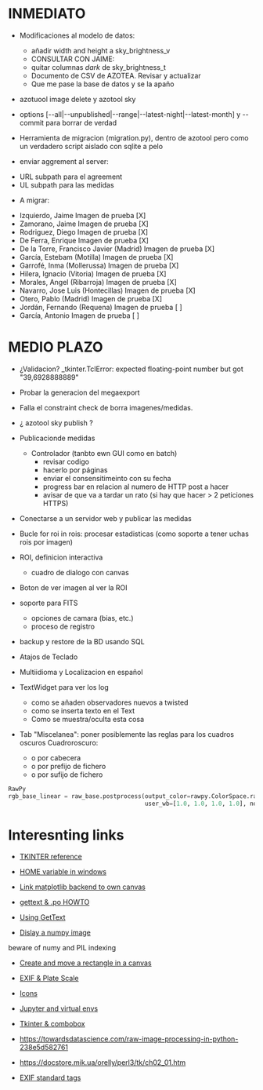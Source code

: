 
INMEDIATO
=========
* Modificaciones al modelo de datos:
  - añadir width and height a sky_brightness_v
  - CONSULTAR CON JAIME:
   - quitar columnas *dark* de sky_brightness_t
   - Documento de CSV de AZOTEA. Revisar y actualizar
   - Que me pase la base de datos y se la apaño

* azotuool image delete y azotool sky
- options [--all|--unpublished|--range|--latest-night|--latest-month] y --commit para borrar de verdad

* Herramienta de migracion (migration.py), dentro de azotool pero como un verdadero script aislado con sqlite a pelo

* enviar aggrement al server:
- URL subpath para el agreement
- UL subpath para las medidas

* A migrar:
- Izquierdo, Jaime                       Imagen de prueba [X]
- Zamorano, Jaime                        Imagen de prueba [X]
- Rodriguez, Diego                       Imagen de prueba [X]
- De Ferra, Enrique                      Imagen de prueba [X]
- De la Torre, Francisco Javier (Madrid) Imagen de prueba [X]
- García, Estebam (Motilla)              Imagen de prueba [X]
- Garrofé, Inma (Mollerussa)             Imagen de prueba [X]
- Hilera, Ignacio (Vitoria)              Imagen de prueba [X]
- Morales, Angel (Ribarroja)             Imagen de prueba [X]
- Navarro, Jose Luis (Hontecillas)       Imagen de prueba [X]
- Otero, Pablo (Madrid)                  Imagen de prueba [X]
- Jordán, Fernando (Requena)             Imagen de prueba [ ]
- García, Antonio                        Imagen de prueba [ ]

MEDIO PLAZO
===========


* ¿Validacion? _tkinter.TclError: expected floating-point number but got "39,6928888889"
* Probar la generacion del megaexport
* Falla el constraint check de borra imagenes/medidas.
* ¿ azotool sky publish ?
* Publicacionde medidas
  - Controlador (tanbto ewn GUI como en batch)
    - revisar codigo
    - hacerlo por páginas
    - enviar el consensitimeinto con su fecha
    - progress bar en relacion al numero de HTTP post a hacer
    - avisar de que va a tardar un rato (si hay que hacer > 2 peticiones HTTPS)

* Conectarse a un servidor web y publicar las medidas


* Bucle for roi in rois:
  procesar estadisticas (como soporte a tener uchas rois por imagen)


* ROI, definicion interactiva
  - cuadro de dialogo con canvas

* Boton de ver imagen al ver la ROI

* soporte para FITS
  - opciones de camara (bias, etc.)
  - proceso de registro

* backup y restore de la BD usando SQL

* Atajos de Teclado


* Multiidioma y  Localizacion en español

* TextWidget para ver los log
   - como se añaden observadores nuevos a twisted
   - como se inserta texto en el Text
   - Como se muestra/oculta esta cosa

* Tab "Miscelanea": poner posiblemente las reglas para los cuadros oscuros
  Cuadroroscuro:
  - o por cabecera
  - o por prefijo de fichero
  - o por sufijo de fichero


```python
RawPy
rgb_base_linear = raw_base.postprocess(output_color=rawpy.ColorSpace.raw, gamma=(1, 1),
                                       user_wb=[1.0, 1.0, 1.0, 1.0], no_auto_bright=True)
```

Interesnting links
==================

* [TKINTER reference](https://anzeljg.github.io/rin2/book2/2405/docs/tkinter/index.html)

* [HOME variable in windows](https://superuser.com/questions/607105/is-the-home-environment-variable-normally-set-in-windows)

* [Link matplotlib backend to own canvas](https://pythonprogramming.net/how-to-embed-matplotlib-graph-tkinter-gui/)

* [gettext & .po HOWTO](https://phrase.com/blog/posts/translate-python-gnu-gettext/)

* [Using GetText](https://inventwithpython.com/blog/2014/12/20/translate-your-python-3-program-with-the-gettext-module/)

* [Dislay a numpy image](https://stackoverflow.com/questions/2659312/how-do-i-convert-a-numpy-array-to-and-display-an-image)

 beware of numy and PIL indexing 

* [Create and move a rectangle in a canvas](https://pythonprogramming.altervista.org/moving-a-rectangle-on-the-canvas-in-tkinter/?doing_wp_cron=1620111178.4584701061248779296875)

* [EXIF & Plate Scale](https://clarkvision.com/articles/platescale/)

* [Icons](https://commons.wikimedia.org/wiki/Tango_icons)

* [Jupyter and virtual envs](https://janakiev.com/blog/jupyter-virtual-envs/)

* [Tkinter & combobox](https://www.manejandodatos.es/2014/10/la-odisea-de-trabajar-con-combobox-en-tkinter/)

* https://towardsdatascience.com/raw-image-processing-in-python-238e5d582761

* https://docstore.mik.ua/orelly/perl3/tk/ch02_01.htm

* [EXIF standard tags](https://www.awaresystems.be/imaging/tiff/tifftags/privateifd/exif.html)


